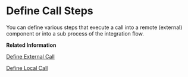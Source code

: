 <!-- loio376619dfa76c43c1b18f9c21ea952f23 -->

# Define Call Steps

You can define various steps that execute a call into a remote \(external\) component or into a sub process of the integration flow.

**Related Information**  


[Define External Call](define-external-call-aac251e.md "")

[Define Local Call](define-local-call-2933938.md "You can invoke a local integration process from the main integration process by using a local call.")

